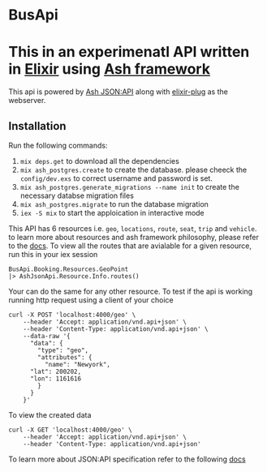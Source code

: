# BusApi

# This in an experimenatl API written in [Elixir](https://elixir-lang.org/) using [Ash framework](https://ash-hq.org/)

This api is powered by [Ash JSON:API](https://ash-hq.org/docs/guides/ash_json_api/latest/tutorials/getting-started-with-json-api) along with [elixir-plug](https://github.com/elixir-plug/plug) as the webserver. 

## Installation

Run the following commands:
1. `mix deps.get` to download all the dependencies
2. `mix ash_postgres.create` to create the database. please cheeck the `config/dev.exs` to correct username and password is set.
3. `mix ash_postgres.generate_migrations --name init` to create the necessary databse migration files
4. `mix ash_postgres.migrate` to run the database migration
5. `iex -S mix` to start the apploication in interactive mode

This API has 6 resources i.e. `geo`, `locations`, `route`, `seat`, `trip` and `vehicle`. to learn more about resources and ash framework philosophy, please refer to the [docs](https://ash-hq.org/).
To view all the routes that are avialable for a given resource, run this in your iex session 
```
BusApi.Booking.Resources.GeoPoint
|> AshJsonApi.Resource.Info.routes()
```
Your can do the same for any other resource.
To test if the api is working running http request using a client of your choice
```
curl -X POST 'localhost:4000/geo' \
    --header 'Accept: application/vnd.api+json' \
    --header 'Content-Type: application/vnd.api+json' \
    --data-raw '{
      "data": {
        "type": "geo",
        "attributes": {
          "name": "Newyork",
	  "lat": 200202,
	  "lon": 1161616
        }
      }
    }'
```
To view the created data
```
curl -X GET 'localhost:4000/geo' \
    --header 'Accept: application/vnd.api+json' \
    --header 'Content-Type: application/vnd.api+json'
```
To learn more about JSON:API specification refer to the following [docs](https://jsonapi.org/)
